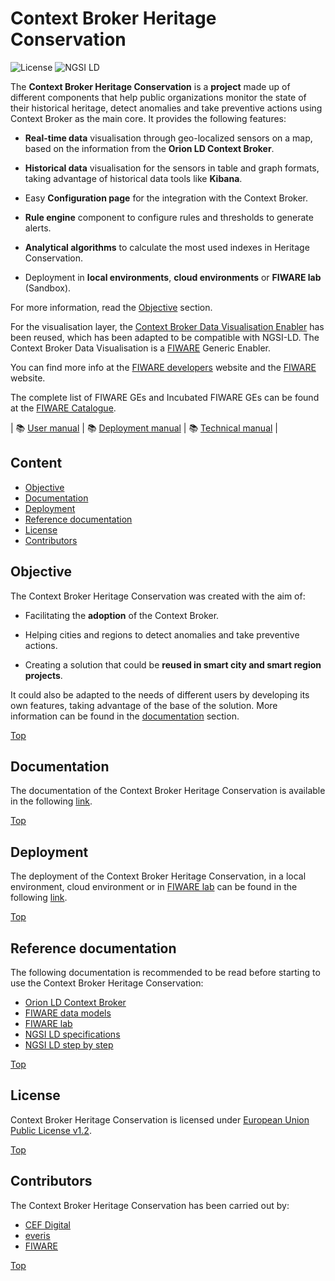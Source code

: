 # Context Broker Heritage Conservation

![License](https://img.shields.io/github/license/ConnectingEurope/Context-Broker-Data-Visualisation)
![NGSI LD](https://img.shields.io/badge/NGSI-LD-red.svg)

The **Context Broker Heritage Conservation** is a **project** made up of different components that help public organizations monitor the state of their historical heritage, detect anomalies and take preventive actions using Context Broker as the main core. It provides the following features:

- **Real-time data** visualisation through geo-localized sensors on a map, based on the information from the **Orion LD Context Broker**.

- **Historical data** visualisation for the sensors in table and graph formats, taking advantage of historical data tools like **Kibana**.

- Easy **Configuration page** for the integration with the Context Broker.

- **Rule engine** component to configure rules and thresholds to generate alerts.

- **Analytical algorithms** to calculate the most used indexes in Heritage Conservation.

- Deployment in **local environments**, **cloud environments** or **FIWARE lab** (Sandbox).

For more information, read the [Objective](#objective) section.

For the visualisation layer, the [Context Broker Data Visualisation Enabler](https://github.com/ConnectingEurope/Context-Broker-Data-Visualisation) has been reused, which has been adapted to be compatible with NGSI-LD. The Context Broker Data Visualisation is a [FIWARE](https://fiware.org) Generic Enabler.

You can find more info at the [FIWARE developers](https://developers.fiware.org/) website and the [FIWARE](https://fiware.org/) website.

The complete list of FIWARE GEs and Incubated FIWARE GEs can be found at the [FIWARE Catalogue](https://www.fiware.org/developers/catalogue/).

| :books: [User manual](doc/user/index.md) | :books: [Deployment manual](doc/tutorials/index.md) | :books: [Technical manual](doc/technical/index.md) |

## Content

- [Objective](#objective)
- [Documentation](#documentation)
- [Deployment](#deployment)
- [Reference documentation](#reference-documentation)
- [License](#license)
- [Contributors](#contributors)

## Objective

The Context Broker Heritage Conservation was created with the aim of:

- Facilitating the **adoption** of the Context Broker.

- Helping cities and regions to detect anomalies and take preventive actions.

- Creating a solution that could be **reused in smart city and smart region projects**.

It could also be adapted to the needs of different users by developing its own features, taking advantage of the base of the solution. More information can be found in the [documentation](#documentation) section.

[Top](#context-broker-heritage-conservation)

## Documentation

The documentation of the Context Broker Heritage Conservation is available in the following [link](doc/index.md).

[Top](#context-broker-heritage-conservation)

## Deployment

The deployment of the Context Broker Heritage Conservation, in a local environment, cloud environment or in [FIWARE lab](https://www.fiware.org/developers/fiware-lab/) can be found in the following [link](doc/tutorials/index.md).

[Top](#context-broker-heritage-conservation)

## Reference documentation

The following documentation is recommended to be read before starting to use the Context Broker Heritage Conservation:

- [Orion LD Context Broker](https://github.com/FIWARE/context.Orion-LD)
- [FIWARE data models](https://smartdatamodels.org)
- [FIWARE lab](https://www.fiware.org/developers/fiware-lab/)
- [NGSI LD specifications](https://www.etsi.org/deliver/etsi_gs/CIM/001_099/009/01.04.01_60/gs_cim009v010401p.pdf)
- [NGSI LD step by step](https://ngsi-ld-tutorials.readthedocs.io/en/latest/)

[Top](#context-broker-heritage-conservation)

## License

Context Broker Heritage Conservation is licensed under [European Union Public License v1.2](LICENSE).

[Top](#context-broker-heritage-conservation)

## Contributors

The Context Broker Heritage Conservation has been carried out by:

- [CEF Digital](https://ec.europa.eu/cefdigital/wiki/display/CEFDIGITAL/CEF+Digital+Home)
- [everis](https://www.everis.com/)
- [FIWARE](https://www.fiware.org/)

[Top](#context-broker-heritage-conservation)